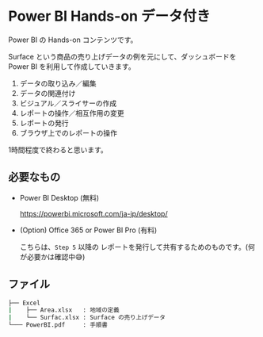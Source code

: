 # Power BI Hands-on データ付き

Power BI の Hands-on コンテンツです。

Surface という商品の売り上げデータの例を元にして、ダッシュボードを Power BI を利用して作成していきます。

1. データの取り込み／編集
2. データの関連付け
3. ビジュアル／スライサーの作成
4. レポートの操作／相互作用の変更
5. レポートの発行
6. ブラウザ上でのレポートの操作

1時間程度で終わると思います。

## 必要なもの

- Power BI Desktop (無料)

  https://powerbi.microsoft.com/ja-jp/desktop/

- (Option) Office 365 or Power BI Pro (有料)

  こちらは、`Step 5` 以降の レポートを発行して共有するためのものです。(何が必要かは確認中😅)

## ファイル

```bash
├── Excel
|    ├── Area.xlsx   : 地域の定義
|    └── Surfac.xlsx : Surface の売り上げデータ
└─── PowerBI.pdf     : 手順書
```
